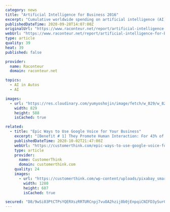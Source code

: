```yaml
---
category: news
title: "Artificial Intelligence for Business 2016"
excerpt: "Cumulative worldwide spending on artificial intelligence (AI) will reach $40.6 billion by 2024. AI is on the verge of becoming a critical part of every business infrastructure, making it vital for company decision-makers to understand how this technology can,"
publishedDateTime: 2020-09-28T14:07:00Z
originalUrl: "https://www.raconteur.net/report/artificial-intelligence-for-business-2016/page/2"
webUrl: "https://www.raconteur.net/report/artificial-intelligence-for-business-2016/page/2"
type: article
quality: 39
heat: 39
published: false

provider:
  name: Raconteur
  domain: raconteur.net

topics:
  - AI in Autos
  - AI

images:
  - url: "https://res.cloudinary.com/yumyoshojin/image/fetch/w_829/w_829,h_588,c_crop,g_north/https://www.raconteur.net/wp-content/uploads/2016/07/Raconteur-Artificial-Intelligence-for-Business-2016-Dashboard1-900x1348.jpg"
    width: 829
    height: 588
    isCached: true

related:
  - title: "Epic Ways to Use Google Voice for Your Business"
    excerpt: "[Benefit # 1] They Promote Human Interaction: For 43% of smartphone users, voice recognition will free them from mobile addiction and allow them to interact more with the world around them. 53% agree that “it would be easier for technology to answer them ..."
    publishedDateTime: 2020-10-02T21:47:00Z
    webUrl: "https://customerthink.com/epic-ways-to-use-google-voice-for-your-business/"
    type: article
    provider:
      name: CustomerThink
      domain: customerthink.com
    quality: 24
    images:
      - url: "https://customerthink.com/wp-content/uploads/pixabay_smartphone-2123520_1280-mobile-app-smartphone.jpg"
        width: 1280
        height: 687
        isCached: true

secured: "D8/9wSi03PtCTPsYQERXszRRTURCnpj7vuOA2hzij8b0jEnpqiCNIFD3ySur0g/azE9Bcr0ggufkNkcJ/Qlo97Jd/c2xZ9KUY4g7fnU2/mnlP1lR0LF+Y3Rv1rNgsZCBsrgHz8BxV2EtvdkH4NvvxhM0wrWn85aLPmtfhi5wG0Bmi9RW566JaP2NhVv4CdqhD9aQgq24JL9J0SFlATkVRJRS7J1a3ljGXsT11VEhPmM8HWZR9vHHTq5XwBFwXcrKFmEt03mZGjc4f2C1lRaiR3kED8rZXHqNUypAoMDOCKoomyT0wNw/3LeVI0TwytnH18Z8tRqYeVgiOyAATK0F5Hz6CT4PNIxZiQMqKlTi/mI=;rTnaTO8hEQmNA5V2Msvlaw=="
---
```



